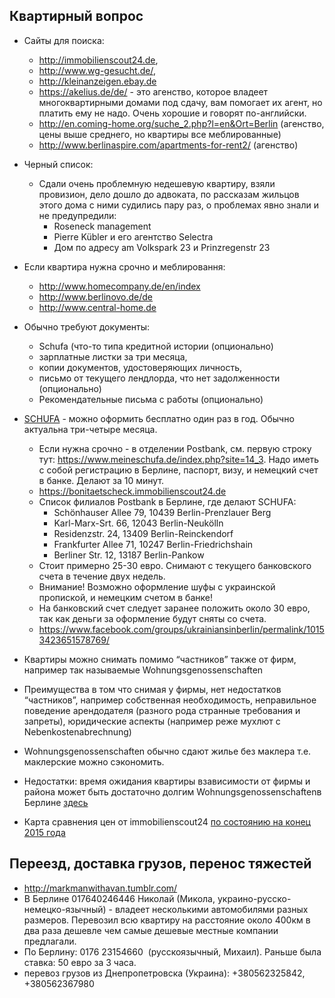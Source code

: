 ## Квартирный вопрос
- Сайты для поиска: 
  - http://immobilienscout24.de, 
  - http://www.wg-gesucht.de/, 
  - http://kleinanzeigen.ebay.de
  - https://akelius.de/de/ - это агенство, которое владеет многоквартирными домами под сдачу, вам помогает их агент, но платить ему не надо. Очень хорошие и говорят по-английски.
  - http://en.coming-home.org/suche_2.php?l=en&Ort=Berlin (агенство, цены выше среднего, но квартиры все меблированные)
  - http://www.berlinaspire.com/apartments-for-rent2/ (агенство)

- Черный список:
  - Сдали очень проблемную недешевую квартиру, взяли провизион, дело дошло до адвоката, по рассказам жильцов этого дома с ними судились пару раз, о проблемах явно знали и не предупредили:
    - Roseneck management
    - Pierre Kübler и его агентство Selectra
    - Дом по адресу am Volkspark 23 и Prinzregenstr 23
    
- Если квартира нужна срочно и меблировання:
  - http://www.homecompany.de/en/index
  - http://www.berlinovo.de/de
  - http://www.central-home.de

- Обычно требуют документы: 
  - Schufa (что-то типа кредитной истории (опционально)
  - зарплатные листки за три месяца, 
  - копии документов, удостоверяющих личность, 
  - письмо от текущего лендлорда, что нет задолженности (опционально)
  - Рекомендательные письма с работы (опционально)
  
- [SCHUFA](http://www.ratgeber-geld.de/schufa/auskunft.html) - можно оформить бесплатно один раз в год. Обычно актуальна три-четыре месяца.
  - Если нужна срочно - в отделении Postbank, см. первую строку тут: https://www.meineschufa.de/index.php?site=14_3. Надо иметь с собой регистрацию в Берлине, паспорт, визу, и немецкий счет в банке. Делают за 10 минут.
  - https://bonitaetscheck.immobilienscout24.de
  - Список филиалов Postbank в Берлине, где делают SCHUFA:
    - Schönhauser Allee 79, 10439 Berlin-Prenzlauer Berg
    - Karl-Marx-Srt. 66, 12043 Berlin-Neukölln
    - Residenzstr. 24, 13409 Berlin-Reinckendorf
    - Frankfurter Allee 71, 10247 Berlin-Friedrichshain
    - Berliner Str. 12, 13187 Berlin-Pankow
  - Стоит примерно 25-30 евро. Снимают с текущего банковского счета в течение двух недель.
  - Внимание! Возможно оформление шуфы с украинской пропиской, и немецким счетом в банке!
  - На банковский счет следует заранее положить около 30 евро, так как деньги за оформление будут сняты со счета.
  - https://www.facebook.com/groups/ukrainiansinberlin/permalink/10153423651578769/
-  Квартиры можно снимать помимо “частников” также от фирм, например так называемые Wohnungsgenossenschaften
  - Преимущества в том что снимая у фирмы, нет недостатков “частников”, например собственная необходимость, неправильное поведение арендодателя (разного рода странные требования и запреты), юридические аспекты (например реже мухлют с Nebenkostenabrechnung)
  - Wohnungsgenossenschaften обычно сдают жилье без маклера т.е. маклерские можно сэкономить. 
  - Недостатки: время ожидания квартиры взависимости от фирмы и  района может быть достаточно долгим Wohnungsgenossenschaftenв Берлине [здесь](http://www.berlin.de/special/immobilien-und-wohnen/adressen/wohnungsbaugenossenschaft/)
- Карта сравнения цен от immobilienscout24 [по состоянию на конец 2015 года](/files/KaltMiete_dec2015.jpg?raw=true)


## Переезд, доставка грузов, перенос тяжестей
- http://markmanwithavan.tumblr.com/
- В Берлине 017640246446 Николай (Микола, украино-русско-немецко-язычный) - владеет несколькими автомобилями разных размеров. Перевозил всю квартиру на расстояние около 400км в два раза дешевле чем самые дешевые местные компании предлагали.
- По Берлину:  0176 23154660  (русскоязычный, Михаил). Раньше была ставка: 50 евро за 3 часа.
- перевоз грузов из Днепропетровска (Украина): +380562325842,  +380562367980

